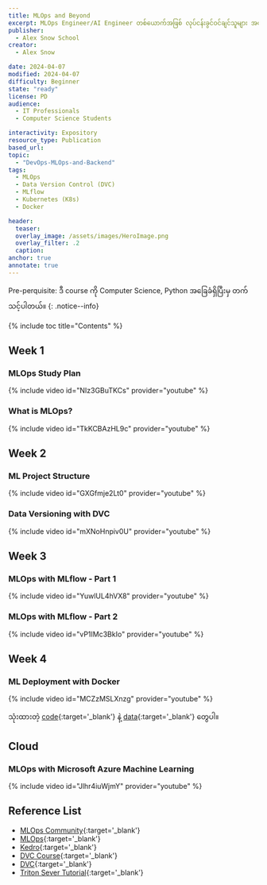 ```yaml
---
title: MLOps and Beyond
excerpt: MLOps Engineer/AI Engineer တစ်ယောက်အဖြစ် လုပ်ငန်းခွင်ဝင်ချင်သူများ အတွက် လေ့လာသင့်တဲ့ course ပဲဖြစ်ပါတယ်။
publisher:
  - Alex Snow School
creator:
  - Alex Snow

date: 2024-04-07
modified: 2024-04-07
difficulty: Beginner
state: "ready"
license: PD
audience:
  - IT Professionals
  - Computer Science Students

interactivity: Expository
resource_type: Publication
based_url:
topic:
  - "DevOps-MLOps-and-Backend"
tags:
  - MLOps
  - Data Version Control (DVC)
  - MLflow
  - Kubernetes (K8s)
  - Docker

header:
  teaser: 
  overlay_image: /assets/images/HeroImage.png
  overlay_filter: .2
  caption:
anchor: true
annotate: true
---
```


Pre-perquisite: ဒီ course ကို Computer Science, Python အခြေခံရှိပြီးမှ တက်သင့်ပါတယ်။
{: .notice--info}

{% include toc title="Contents" %}

## Week 1

### MLOps Study Plan

{% include video id="NIz3GBuTKCs" provider="youtube" %}


### What is MLOps?

{% include video id="TkKCBAzHL9c" provider="youtube" %}

## Week 2

### ML Project Structure

{% include video id="GXGfmje2Lt0" provider="youtube" %}

### Data Versioning with DVC

{% include video id="mXNoHnpiv0U" provider="youtube" %}

## Week 3

### MLOps with MLflow - Part 1

{% include video id="YuwlUL4hVX8" provider="youtube" %}

### MLOps with MLflow - Part 2

{% include video id="vP1IMc3BkIo" provider="youtube" %}

## Week 4

### ML Deployment with Docker

{% include video id="MCZzMSLXnzg" provider="youtube" %}

သုံးထားတဲ့ [code](https://github.com/DataTalksClub/mlops-zoomcamp/tree/main){:target='\_blank'} နဲ့ [data](https://github.com/f6ew/DS-IML-22/tree/main){:target='\_blank'} တွေပါ။


## Cloud

### MLOps with Microsoft Azure Machine Learning

{% include video id="Jlhr4iuWjmY" provider="youtube" %}


## Reference List

- [MLOps Community](https://home.mlops.community/home?view=explore){:target='\_blank'}
- [MLOps](https://ml-ops.org/){:target='\_blank'}
- [Kedro](https://kedro.readthedocs.io/en/stable/){:target='\_blank'}
- [DVC Course](https://learn.iterative.ai/){:target='\_blank'}
- [DVC](https://dvc.org/){:target='\_blank'}
- [Triton Sever Tutorial](https://github.com/triton-inference-server/tutorials){:target='\_blank'} 